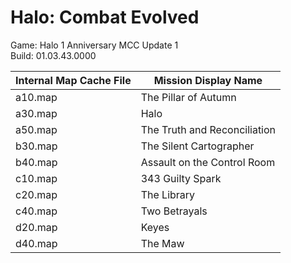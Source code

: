 # Halo: Combat Evolved

Game: Halo 1 Anniversary MCC Update 1  
Build: 01.03.43.0000


| Internal Map Cache File | Mission Display Name |
| - | - |
| a10.map | The Pillar of Autumn |
| a30.map | Halo |
| a50.map | The Truth and Reconciliation |
| b30.map | The Silent Cartographer |
| b40.map | Assault on the Control Room |
| c10.map | 343 Guilty Spark |
| c20.map | The Library |
| c40.map | Two Betrayals |
| d20.map | Keyes |
| d40.map | The Maw |
